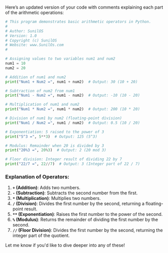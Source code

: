 Here’s an updated version of your code with comments explaining each part of the arithmetic operations:

```python
# This program demonstrates basic arithmetic operators in Python.
#
# Author: SunilOS  
# Version: 1.0
# Copyright (c) SunilOS  
# Website: www.SunilOs.com
#

# Assigning values to two variables num1 and num2
num1 = 10
num2 = 20

# Addition of num1 and num2
print("Num1 + Num2 =", num1 + num2)  # Output: 30 (10 + 20)

# Subtraction of num2 from num1
print("Num1 - Num2 =", num1 - num2)  # Output: -10 (10 - 20)

# Multiplication of num1 and num2
print("Num1 * Num2 =", num1 * num2)  # Output: 200 (10 * 20)

# Division of num1 by num2 (floating-point division)
print("Num1 / Num2 =", num1 / num2)  # Output: 0.5 (10 / 20)

# Exponentiation: 5 raised to the power of 3
print("5^3 =", 5**3)  # Output: 125 (5^3)

# Modulus: Remainder when 20 is divided by 3
print("20%3 =", 20%3)  # Output: 2 (20 mod 3)

# Floor division: Integer result of dividing 22 by 7
print("22/7 =", 22//7)  # Output: 3 (Integer part of 22 / 7)
```

### Explanation of Operators:
1. **`+` (Addition)**: Adds two numbers.
2. **`-` (Subtraction)**: Subtracts the second number from the first.
3. **`*` (Multiplication)**: Multiplies two numbers.
4. **`/` (Division)**: Divides the first number by the second, returning a floating-point result.
5. **`**` (Exponentiation)**: Raises the first number to the power of the second.
6. **`%` (Modulus)**: Returns the remainder of dividing the first number by the second.
7. **`//` (Floor Division)**: Divides the first number by the second, returning the integer part of the quotient.

Let me know if you'd like to dive deeper into any of these!
